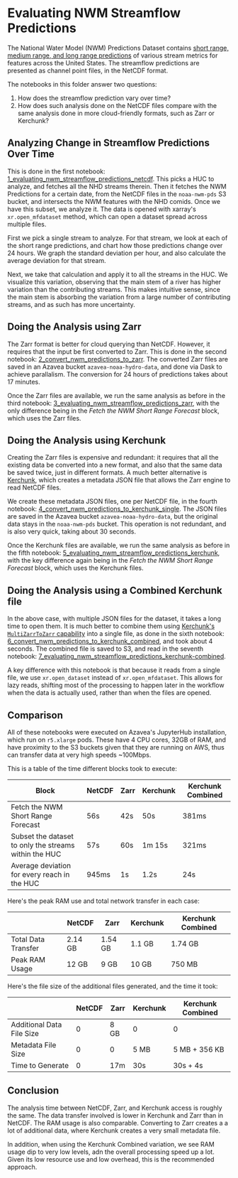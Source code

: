 # Evaluating NWM Streamflow Predictions

The National Water Model (NWM) Predictions Dataset contains [short range, medium range, and long range predictions][1] of various stream metrics for features across the United States. The streamflow predictions are presented as channel point files, in the NetCDF format.

The notebooks in this folder answer two questions:

  1. How does the streamflow prediction vary over time?
  2. How does such analysis done on the NetCDF files compare with the same analysis done in more cloud-friendly formats, such as Zarr or Kerchunk?

## Analyzing Change in Streamflow Predictions Over Time

This is done in the first notebook: [1_evaluating_nwm_streamflow_predictions_netcdf][2]. This picks a HUC to analyze, and fetches all the NHD streams therein. Then it fetches the NWM Predictions for a certain date, from the NetCDF files in the `noaa-nwm-pds` S3 bucket, and intersects the NWM features with the NHD comids. Once we have this subset, we analyze it. The data is opened with xarray's `xr.open_mfdataset` method, which can open a dataset spread across multiple files.

First we pick a single stream to analyze. For that stream, we look at each of the short range predictions, and chart how those predictions change over 24 hours. We graph the standard deviation per hour, and also calculate the average deviation for that stream.

Next, we take that calculation and apply it to all the streams in the HUC. We visualize this variation, observing that the main stem of a river has higher variation than the contributing streams. This makes intuitive sense, since the main stem is absorbing the variation from a large number of contributing streams, and as such has more uncertainty.

## Doing the Analysis using Zarr

The Zarr format is better for cloud querying than NetCDF. However, it requires that the input be first converted to Zarr. This is done in the second notebook: [2_convert_nwm_predictions_to_zarr][3]. The converted Zarr files are saved in an Azavea bucket `azavea-noaa-hydro-data`, and done via Dask to achieve parallalism. The conversion for 24 hours of predictions takes about 17 minutes.

Once the Zarr files are available, we run the same analysis as before in the third notebook: [3_evaluating_nwm_streamflow_predictions_zarr][4], with the only difference being in the _Fetch the NWM Short Range Forecast_ block, which uses the Zarr files.

## Doing the Analysis using Kerchunk

Creating the Zarr files is expensive and redundant: it requires that all the existing data be converted into a new format, and also that the same data be saved twice, just in different formats. A much better alternative is [Kerchunk][5], which creates a metadata JSON file that allows the Zarr engine to read NetCDF files.

We create these metadata JSON files, one per NetCDF file, in the fourth notebook: [4_convert_nwm_predictions_to_kerchunk_single][6]. The JSON files are saved in the Azavea bucket `azavea-noaa-hydro-data`, but the original data stays in the `noaa-nwm-pds` bucket. This operation is not redundant, and is also very quick, taking about 30 seconds.

Once the Kerchunk files are available, we run the same analysis as before in the fifth notebook: [5_evaluating_nwm_streamflow_predictions_kerchunk][7], with the key difference again being in the _Fetch the NWM Short Range Forecast_ block, which uses the Kerchunk files.

## Doing the Analysis using a Combined Kerchunk file

In the above case, with multiple JSON files for the dataset, it takes a long time to open them. It is much better to combine them using [Kerchunk's `MultiZarrToZarr` capability][8] into a single file, as done in the sixth notebook: [6_convert_nwm_predictions_to_kerchunk_combined][9], and took about 4 seconds. The combined file is saved to S3, and read in the seventh notebook: [7_evaluating_nwm_streamflow_predictions_kerchunk-combined][10].

A key difference with this notebook is that because it reads from a single file, we use `xr.open_dataset` instead of `xr.open_mfdataset`. This allows for lazy reads, shifting most of the processing to happen later in the workflow when the data is actually used, rather than when the files are opened.

## Comparison

All of these notebooks were executed on Azavea's JupyterHub installation, which run on `r5.xlarge` pods. These have 4 CPU cores, 32GB of RAM, and have proximity to the S3 buckets given that they are running on AWS, thus can transfer data at very high speeds ~100Mbps.

This is a table of the time different blocks took to execute:

| Block                                                 | NetCDF | Zarr | Kerchunk | Kerchunk Combined |
| ----------------------------------------------------- | ------ | ---- | -------- | ----------------- |
| Fetch the NWM Short Range Forecast                    | 56s    | 42s  | 50s      | 381ms             |
| Subset the dataset to only the streams within the HUC | 57s    | 60s  | 1m 15s   | 321ms             |
| Average deviation for every reach in the HUC          | 945ms  | 1s   | 1.2s     | 24s               |

Here's the peak RAM use and total network transfer in each case:

|                     | NetCDF  | Zarr    | Kerchunk | Kerchunk Combined |
| ------------------- | ------- | ------- | -------- | ----------------- |
| Total Data Transfer | 2.14 GB | 1.54 GB | 1.1 GB   | 1.74 GB           |
| Peak RAM Usage      | 12 GB   | 9 GB    | 10 GB    | 750 MB            |

Here's the file size of the additional files generated, and the time it took:

|                           | NetCDF | Zarr | Kerchunk | Kerchunk Combined |
| ------------------------- | ------ | ---- | -------- | ----------------- |
| Additional Data File Size | 0      | 8 GB | 0        | 0                 |
| Metadata File Size        | 0      | 0    | 5 MB     | 5 MB + 356 KB     |
| Time to Generate          | 0      | 17m  | 30s      | 30s + 4s          |

## Conclusion

The analysis time between NetCDF, Zarr, and Kerchunk access is roughly the same. The data transfer involved is lower in Kerchunk and Zarr than in NetCDF. The RAM usage is also comparable. Converting to Zarr creates a a lot of additional data, where Kerchunk creates a very small metadata file.

In addition, when using the Kerchunk Combined variation, we see RAM usage dip to very low levels, adn the overall processing speed up a lot. Given its low resource use and low overhead, this is the recommended approach.


[1]: https://water.noaa.gov/about/output_file_contents
[2]: ./1_evaluating_nwm_streamflow_predictions_netcdf.ipynb
[3]: ./2_convert_nwm_predictions_to_zarr.ipynb
[4]: ./3_evaluating_nwm_streamflow_predictions_zarr.ipynb
[5]: https://github.com/fsspec/kerchunk
[6]: ./4_convert_nwm_predictions_to_kerchunk_single.ipynb
[7]: ./5_evaluating_nwm_streamflow_predictions_kerchunk.ipynb
[8]: https://fsspec.github.io/kerchunk/test_example.html#multi-file-jsons
[9]: ./6_convert_nwm_predictions_to_kerchunk_combined.ipynb
[10]: ./7_evaluating_nwm_streamflow_predictions_kerchunk-combined.ipynb